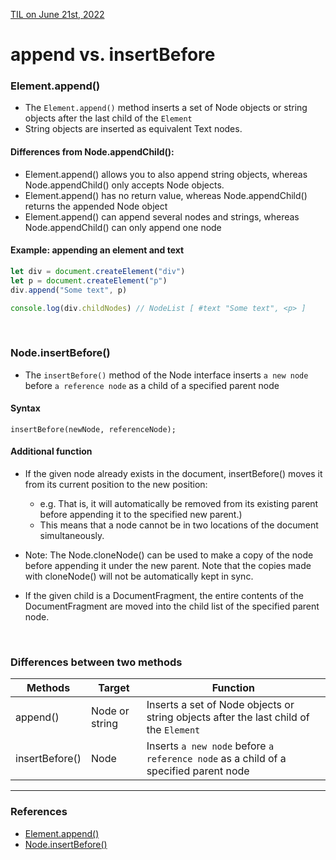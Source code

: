 [TIL on June 21st, 2022](../../TIL/2022/06/06-21-2022.md)
# **append vs. insertBefore**

### Element.append()
- The `Element.append()` method inserts a set of Node objects or string objects after the last child of the `Element`
- String objects are inserted as equivalent Text nodes.

#### Differences from Node.appendChild():
- Element.append() allows you to also append string objects, whereas Node.appendChild() only accepts Node objects.
- Element.append() has no return value, whereas Node.appendChild() returns the appended Node object
- Element.append() can append several nodes and strings, whereas Node.appendChild() can only append one node

#### Example: appending an element and text
```js
let div = document.createElement("div")
let p = document.createElement("p")
div.append("Some text", p)

console.log(div.childNodes) // NodeList [ #text "Some text", <p> ]
```

<br>

### Node.insertBefore()
- The `insertBefore()` method of the Node interface inserts `a new node` before `a reference node` as a child of a specified parent node

#### Syntax
`insertBefore(newNode, referenceNode);`

#### Additional function
- If the given node already exists in the document, insertBefore() moves it from its current position to the new position:
  * e.g. That is, it will automatically be removed from its existing parent before appending it to the specified new parent.)
  * This means that a node cannot be in two locations of the document simultaneously.

- Note: The Node.cloneNode() can be used to make a copy of the node before appending it under the new parent. Note that the copies made with cloneNode() will not be automatically kept in sync.

- If the given child is a DocumentFragment, the entire contents of the DocumentFragment are moved into the child list of the specified parent node.

<br>

### Differences between two methods
|Methods       |Target        |Function                                                                             |
|--------------|--------------|-------------------------------------------------------------------------------------|
|append()      |Node or string|Inserts a set of Node objects or string objects after the last child of the `Element`|
|insertBefore()|Node          |Inserts `a new node` before `a reference node` as a child of a specified parent node |

___

### References
- [Element.append()](https://developer.mozilla.org/en-US/docs/Web/API/Element/append#appending_text)
- [Node.insertBefore()](https://developer.mozilla.org/en-US/docs/Web/API/Node/insertBefore)